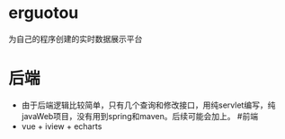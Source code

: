 # erguotou
为自己的程序创建的实时数据展示平台
# 后端
- 由于后端逻辑比较简单，只有几个查询和修改接口，用纯servlet编写，纯javaWeb项目，没有用到spring和maven。后续可能会加上。
#前端
- vue + iview + echarts
